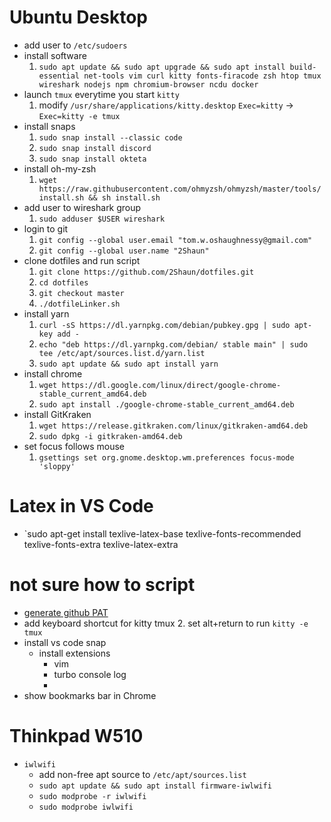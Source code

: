 # Ubuntu Desktop

- add user to `/etc/sudoers`
- install software
  1. `sudo apt update && sudo apt upgrade && sudo apt install build-essential net-tools vim curl kitty fonts-firacode zsh htop tmux wireshark nodejs npm chromium-browser ncdu docker`
- launch `tmux` everytime you start `kitty`
  1. modify `/usr/share/applications/kitty.desktop` `Exec=kitty` -> `Exec=kitty -e tmux`
- install snaps
  1. `sudo snap install --classic code`
  2. `sudo snap install discord`
  2. `sudo snap install okteta`
- install oh-my-zsh
  1. `wget https://raw.githubusercontent.com/ohmyzsh/ohmyzsh/master/tools/install.sh && sh install.sh`
- add user to wireshark group
  1. `sudo adduser $USER wireshark`
- login to git
  1. `git config --global user.email "tom.w.oshaughnessy@gmail.com"`
  2. `git config --global user.name "2Shaun"`
- clone dotfiles and run script
  1. `git clone https://github.com/2Shaun/dotfiles.git`
  2. `cd dotfiles`
  3. `git checkout master`
  4. `./dotfileLinker.sh`
- install yarn
  1. `curl -sS https://dl.yarnpkg.com/debian/pubkey.gpg | sudo apt-key add -`
  2. `echo "deb https://dl.yarnpkg.com/debian/ stable main" | sudo tee /etc/apt/sources.list.d/yarn.list`
  3. `sudo apt update && sudo apt install yarn`
- install chrome
  1. `wget https://dl.google.com/linux/direct/google-chrome-stable_current_amd64.deb`
  2. `sudo apt install ./google-chrome-stable_current_amd64.deb`
- install GitKraken
  1. `wget https://release.gitkraken.com/linux/gitkraken-amd64.deb`
  2. `sudo dpkg -i gitkraken-amd64.deb`
- set focus follows mouse
  1. `gsettings set org.gnome.desktop.wm.preferences focus-mode 'sloppy'`

# Latex in VS Code

- `sudo apt-get install texlive-latex-base texlive-fonts-recommended texlive-fonts-extra texlive-latex-extra

# not sure how to script

- [generate github PAT](https://docs.github.com/en/free-pro-team@latest/github/authenticating-to-github/creating-a-personal-access-token)
- add keyboard shortcut for kitty tmux 2. set alt+return to run `kitty -e tmux`
- install vs code snap
  - install extensions
    - vim
    - turbo console log
    -
- show bookmarks bar in Chrome

# Thinkpad W510

- `iwlwifi`
  - add non-free apt source to `/etc/apt/sources.list`
  - `sudo apt update && sudo apt install firmware-iwlwifi`
  - `sudo modprobe -r iwlwifi`
  - `sudo modprobe iwlwifi`
